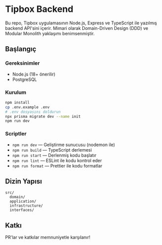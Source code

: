 # Tipbox Backend

Bu repo, Tipbox uygulamasının Node.js, Express ve TypeScript ile yazılmış backend API'sini içerir. Mimari olarak Domain-Driven Design (DDD) ve Modular Monolith yaklaşımı benimsenmiştir.

## Başlangıç

### Gereksinimler
- Node.js (18+ önerilir)
- PostgreSQL

### Kurulum

```bash
npm install
cp .env.example .env
# .env dosyasını doldurun
npx prisma migrate dev --name init
npm run dev
```

### Scriptler
- `npm run dev` — Geliştirme sunucusu (nodemon ile)
- `npm run build` — TypeScript derlemesi
- `npm run start` — Derlenmiş kodu başlatır
- `npm run lint` — ESLint ile kodu kontrol eder
- `npm run format` — Prettier ile kodu formatlar

## Dizin Yapısı

```
src/
  domain/
  application/
  infrastructure/
  interfaces/
```

## Katkı

PR'lar ve katkılar memnuniyetle karşılanır!
